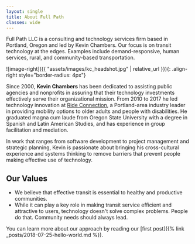 ```yaml
---
layout: single
title: About Full Path
classes: wide
---
```


Full Path LLC is a consulting and technology services firm based in Portland, Oregon and led by Kevin Chambers. Our focus is on transit technology at the edges. Examples include demand-responsive, human services, rural, and community-based transportation.

![image-right]({{ "assets/images/kc_headshot.jpg" | relative_url }}){: .align-right style="border-radius: 4px"}

Since 2000, **Kevin Chambers** has been dedicated to assisting public agencies and nonprofits in assuring that their technology investments effectively serve their organizational mission. From 2010 to 2017 he led technology innovation at [Ride Connection](https://rideconnection.org), a Portland-area industry leader in providing mobility options to older adults and people with disabilities. He graduated magna cum laude from Oregon State University with a degree in Spanish and Latin American Studies, and has experience in group facilitation and mediation.

In work that ranges from software development to project management and strategic planning, Kevin is passionate about bringing his cross-cultural experience and systems thinking to remove barriers that prevent people making effective use of technology.

## Our Values
* We believe that effective transit is essential to healthy and productive communities.
* While it can play a key role in making transit service efficient and attractive to users, technology doesn't solve complex problems. People do that. Community needs should always lead.

You can learn more about our approach by reading our [first post]({% link _posts/2018-07-25-hello-world.md %}).
